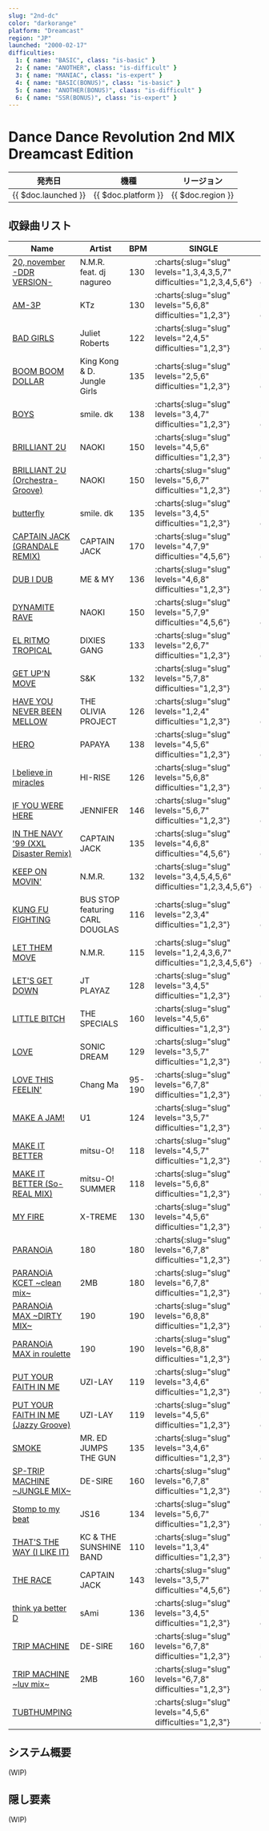 ```yaml
---
slug: "2nd-dc"
color: "darkorange"
platform: "Dreamcast"
region: "JP"
launched: "2000-02-17"
difficulties:
  1: { name: "BASIC", class: "is-basic" }
  2: { name: "ANOTHER", class: "is-difficult" }
  3: { name: "MANIAC", class: "is-expert" }
  4: { name: "BASIC(BONUS)", class: "is-basic" }
  5: { name: "ANOTHER(BONUS)", class: "is-difficult" }
  6: { name: "SSR(BONUS)", class: "is-expert" }
---
```


# Dance Dance Revolution 2nd MIX Dreamcast Edition

|発売日|機種|リージョン|
|------|----|---------|
|{{ $doc.launched }}|{{ $doc.platform }}|{{ $doc.region }}|

## 収録曲リスト

|Name|Artist|BPM|SINGLE|DOUBLE|COUPLE|STEP BATTLE|
|----|------|---|------|------|------|-----------|
|[20, november -DDR VERSION-](/songs/20-november-ddr)|N.M.R. feat. dj nagureo|130|:charts{:slug="slug" levels="1,3,4,3,5,7" difficulties="1,2,3,4,5,6"}|:charts{:slug="slug" levels="2,4,3,5,7" difficulties="1,2,4,5,6"}|:charts{:slug="slug" levels="1,3,4" difficulties="1,2,3"}|:charts{:slug="slug" levels="?,?,?" difficulties="1,2,3"}|
|[AM-3P](/songs/am-3p)|KTz|130|:charts{:slug="slug" levels="5,6,8" difficulties="1,2,3"}|:charts{:slug="slug" levels="5,6" difficulties="1,2"}|:charts{:slug="slug" levels="5,6,8" difficulties="1,2,3"}||
|[BAD GIRLS](/songs/bad-girls)|Juliet Roberts|122|:charts{:slug="slug" levels="2,4,5" difficulties="1,2,3"}|:charts{:slug="slug" levels="3,4" difficulties="1,2"}|:charts{:slug="slug" levels="2,4,5" difficulties="1,2,3"}||
|[BOOM BOOM DOLLAR](/songs/boom-boom-dollar)|King Kong & D. Jungle Girls|135|:charts{:slug="slug" levels="2,5,6" difficulties="1,2,3"}|:charts{:slug="slug" levels="3,5" difficulties="1,2"}|:charts{:slug="slug" levels="2,5,6" difficulties="1,2,3"}||
|[BOYS](/songs/boys-smiledk)|smile. dk|138|:charts{:slug="slug" levels="3,4,7" difficulties="1,2,3"}|:charts{:slug="slug" levels="4,5" difficulties="1,2"}|:charts{:slug="slug" levels="3,4,7" difficulties="1,2,3"}||
|[BRILLIANT 2U](/songs/brilliant-2u)|NAOKI|150|:charts{:slug="slug" levels="4,5,6" difficulties="1,2,3"}|:charts{:slug="slug" levels="4,5" difficulties="1,2"}|:charts{:slug="slug" levels="4,5,6" difficulties="1,2,3"}||
|[BRILLIANT 2U (Orchestra-Groove)](/songs/brilliant-2u-orchestra-groove)|NAOKI|150|:charts{:slug="slug" levels="5,6,7" difficulties="1,2,3"}|:charts{:slug="slug" levels="4,5" difficulties="1,2"}|:charts{:slug="slug" levels="5,6,7" difficulties="1,2,3"}||
|[butterfly](/songs/butterfly)|smile. dk|135|:charts{:slug="slug" levels="3,4,5" difficulties="1,2,3"}|:charts{:slug="slug" levels="4,5" difficulties="1,2"}|:charts{:slug="slug" levels="3,4,5" difficulties="1,2,3"}|
|[CAPTAIN JACK (GRANDALE REMIX)](/songs/captain-jack)|CAPTAIN JACK|170|:charts{:slug="slug" levels="4,7,9" difficulties="4,5,6"}|:charts{:slug="slug" levels="5,7,9" difficulties="4,5,6"}|||
|[DUB I DUB](/songs/dub-i-dub)|ME & MY|136|:charts{:slug="slug" levels="4,6,8" difficulties="1,2,3"}|:charts{:slug="slug" levels="5,7" difficulties="1,2"}|:charts{:slug="slug" levels="4,6,8" difficulties="1,2,3"}||
|[DYNAMITE RAVE](/songs/dynamite-rave)|NAOKI|150|:charts{:slug="slug" levels="5,7,9" difficulties="4,5,6"}|:charts{:slug="slug" levels="5,6,8" difficulties="4,5,6"}|||
|[EL RITMO TROPICAL](/songs/el-ritmo-tropical)|DIXIES GANG|133|:charts{:slug="slug" levels="2,6,7" difficulties="1,2,3"}|:charts{:slug="slug" levels="4,5" difficulties="1,2"}|:charts{:slug="slug" levels="2,6,7" difficulties="1,2,3"}||
|[GET UP'N MOVE](/songs/get-up-n-move)|S&K|132|:charts{:slug="slug" levels="5,7,8" difficulties="1,2,3"}|:charts{:slug="slug" levels="6,7" difficulties="1,2"}|:charts{:slug="slug" levels="5,7,8" difficulties="1,2,3"}||
|[HAVE YOU NEVER BEEN MELLOW](/songs/have-you-never-been-mellow)|THE OLIVIA PROJECT|126|:charts{:slug="slug" levels="1,2,4" difficulties="1,2,3"}|:charts{:slug="slug" levels="2,3" difficulties="1,2"}|:charts{:slug="slug" levels="1,2,4" difficulties="1,2,3"}|
|[HERO](/songs/hero)|PAPAYA|138|:charts{:slug="slug" levels="4,5,6" difficulties="1,2,3"}|:charts{:slug="slug" levels="5,6" difficulties="1,2"}|:charts{:slug="slug" levels="4,5,6" difficulties="1,2,3"}||
|[I believe in miracles](/songs/i-believe-in-miracles)|HI-RISE|126|:charts{:slug="slug" levels="5,6,8" difficulties="1,2,3"}|:charts{:slug="slug" levels="6,7" difficulties="1,2"}|:charts{:slug="slug" levels="5,6,8" difficulties="1,2,3"}||
|[IF YOU WERE HERE](/songs/if-you-were-here)|JENNIFER|146|:charts{:slug="slug" levels="5,6,7" difficulties="1,2,3"}|:charts{:slug="slug" levels="6,7" difficulties="1,2"}|:charts{:slug="slug" levels="5,6,7" difficulties="1,2,3"}||
|[IN THE NAVY '99 (XXL Disaster Remix)](/songs/in-the-navy)|CAPTAIN JACK|135|:charts{:slug="slug" levels="4,6,8" difficulties="4,5,6"}|:charts{:slug="slug" levels="4,5,8" difficulties="4,5,6"}|||
|[KEEP ON MOVIN'](/songs/keep-on-movin)|N.M.R.|132|:charts{:slug="slug" levels="3,4,5,4,5,6" difficulties="1,2,3,4,5,6"}|:charts{:slug="slug" levels="3,4,4,6,7" difficulties="1,2,4,5,6"}|:charts{:slug="slug" levels="3,4,5" difficulties="1,2,3"}|:charts{:slug="slug" levels="?,?,?" difficulties="1,2,3"}|
|[KUNG FU FIGHTING](/songs/kung-fu-fighting)|BUS STOP featuring CARL DOUGLAS|116|:charts{:slug="slug" levels="2,3,4" difficulties="1,2,3"}|:charts{:slug="slug" levels="3,4" difficulties="1,2"}|:charts{:slug="slug" levels="2,3,4" difficulties="1,2,3"}|
|[LET THEM MOVE](/songs/let-them-move)|N.M.R.|115|:charts{:slug="slug" levels="1,2,4,3,6,7" difficulties="1,2,3,4,5,6"}|:charts{:slug="slug" levels="2,3,3,6,7" difficulties="1,2,4,5,6"}|:charts{:slug="slug" levels="1,2,4" difficulties="1,2,3"}|:charts{:slug="slug" levels="?,?,?" difficulties="1,2,3"}|
|[LET'S GET DOWN](/songs/lets-get-down)|JT PLAYAZ|128|:charts{:slug="slug" levels="3,4,5" difficulties="1,2,3"}|:charts{:slug="slug" levels="4,5" difficulties="1,2"}|:charts{:slug="slug" levels="3,4,5" difficulties="1,2,3"}|
|[LITTLE BITCH](/songs/little-bitch)|THE SPECIALS|160|:charts{:slug="slug" levels="4,5,6" difficulties="1,2,3"}|:charts{:slug="slug" levels="5,6" difficulties="1,2"}|:charts{:slug="slug" levels="4,5,6" difficulties="1,2,3"}|
|[LOVE](/songs/love)|SONIC DREAM|129|:charts{:slug="slug" levels="3,5,7" difficulties="1,2,3"}|:charts{:slug="slug" levels="3,5" difficulties="1,2"}|:charts{:slug="slug" levels="3,5,7" difficulties="1,2,3"}||
|[LOVE THIS FEELIN'](/songs/love-this-feelin)|Chang Ma|95-190|:charts{:slug="slug" levels="6,7,8" difficulties="1,2,3"}|:charts{:slug="slug" levels="7,8" difficulties="1,2"}|:charts{:slug="slug" levels="6,7,8" difficulties="1,2,3"}||
|[MAKE A JAM!](/songs/make-a-jam)|U1|124|:charts{:slug="slug" levels="3,5,7" difficulties="1,2,3"}|:charts{:slug="slug" levels="4,5" difficulties="1,2"}|:charts{:slug="slug" levels="3,5,7" difficulties="1,2,3"}|
|[MAKE IT BETTER](/songs/make-it-better)|mitsu-O!|118|:charts{:slug="slug" levels="4,5,7" difficulties="1,2,3"}|:charts{:slug="slug" levels="5,7" difficulties="1,2"}|:charts{:slug="slug" levels="4,5,7" difficulties="1,2,3"}|
|[MAKE IT BETTER (So-REAL MIX)](/songs/make-it-better-so-real)|mitsu-O! SUMMER|118|:charts{:slug="slug" levels="5,6,8" difficulties="1,2,3"}|:charts{:slug="slug" levels="5,7" difficulties="1,2"}|:charts{:slug="slug" levels="5,6,8" difficulties="1,2,3"}|
|[MY FIRE](/songs/my-fire)|X-TREME|130|:charts{:slug="slug" levels="4,5,6" difficulties="1,2,3"}|:charts{:slug="slug" levels="4,5" difficulties="1,2"}|:charts{:slug="slug" levels="4,5,6" difficulties="1,2,3"}|
|[PARANOiA](/songs/paranoia)|180|180|:charts{:slug="slug" levels="6,7,8" difficulties="1,2,3"}|:charts{:slug="slug" levels="7,8" difficulties="1,2"}|:charts{:slug="slug" levels="6,7,8" difficulties="1,2,3"}|
|[PARANOiA KCET \~clean mix\~](/songs/paranoia-kcet)|2MB|180|:charts{:slug="slug" levels="6,7,8" difficulties="1,2,3"}|:charts{:slug="slug" levels="7,8" difficulties="1,2"}|:charts{:slug="slug" levels="6,7,8" difficulties="1,2,3"}|
|[PARANOiA MAX \~DIRTY MIX\~](/songs/paranoia-max)|190|190|:charts{:slug="slug" levels="6,8,8" difficulties="1,2,3"}|:charts{:slug="slug" levels="7,8" difficulties="1,2"}|:charts{:slug="slug" levels="6,8,8" difficulties="1,2,3"}|
|[PARANOiA MAX in roulette](/songs/paranoia-max)|190|190|:charts{:slug="slug" levels="6,8,8" difficulties="1,2,3"}|:charts{:slug="slug" levels="7,8" difficulties="1,2"}|:charts{:slug="slug" levels="6,8,8" difficulties="1,2,3"}|
|[PUT YOUR FAITH IN ME](/songs/put-your-faith-in-me)|UZI-LAY|119|:charts{:slug="slug" levels="3,4,6" difficulties="1,2,3"}|:charts{:slug="slug" levels="4,5" difficulties="1,2"}|:charts{:slug="slug" levels="3,4,6" difficulties="1,2,3"}||
|[PUT YOUR FAITH IN ME (Jazzy Groove)](/songs/put-your-faith-in-me-jazzy-groove)|UZI-LAY|119|:charts{:slug="slug" levels="4,5,6" difficulties="1,2,3"}|:charts{:slug="slug" levels="5,6" difficulties="1,2"}|:charts{:slug="slug" levels="4,5,6" difficulties="1,2,3"}||
|[SMOKE](/songs/smoke)|MR. ED JUMPS THE GUN|135|:charts{:slug="slug" levels="3,4,6" difficulties="1,2,3"}|:charts{:slug="slug" levels="4,5" difficulties="1,2"}|:charts{:slug="slug" levels="3,4,6" difficulties="1,2,3"}||
|[SP-TRIP MACHINE \~JUNGLE MIX\~](/songs/sp-trip-machine)|DE-SIRE|160|:charts{:slug="slug" levels="6,7,8" difficulties="1,2,3"}|:charts{:slug="slug" levels="7,8" difficulties="1,2"}|:charts{:slug="slug" levels="6,7,8" difficulties="1,2,3"}||
|[Stomp to my beat](/songs/stomp-to-my-beat)|JS16|134|:charts{:slug="slug" levels="5,6,7" difficulties="1,2,3"}|:charts{:slug="slug" levels="5,6" difficulties="1,2"}|:charts{:slug="slug" levels="5,6,7" difficulties="1,2,3"}||
|[THAT'S THE WAY (I LIKE IT)](/songs/thats-the-way)|KC & THE SUNSHINE BAND|110|:charts{:slug="slug" levels="1,3,4" difficulties="1,2,3"}|:charts{:slug="slug" levels="2,4" difficulties="1,2"}|:charts{:slug="slug" levels="1,3,4" difficulties="1,2,3"}|
|[THE RACE](/songs/the-race)|CAPTAIN JACK|143|:charts{:slug="slug" levels="3,5,7" difficulties="4,5,6"}|:charts{:slug="slug" levels="4,6,7" difficulties="4,5,6"}|||
|[think ya better D](/songs/think-ya-better-d)|sAmi|136|:charts{:slug="slug" levels="3,4,5" difficulties="1,2,3"}|:charts{:slug="slug" levels="3,4" difficulties="1,2"}|:charts{:slug="slug" levels="3,4,5" difficulties="1,2,3"}||
|[TRIP MACHINE](/songs/trip-machine)|DE-SIRE|160|:charts{:slug="slug" levels="6,7,8" difficulties="1,2,3"}|:charts{:slug="slug" levels="7,8" difficulties="1,2"}|:charts{:slug="slug" levels="6,7,8" difficulties="1,2,3"}|
|[TRIP MACHINE \~luv mix\~](/songs/trip-machine-luv)|2MB|160|:charts{:slug="slug" levels="6,7,8" difficulties="1,2,3"}|:charts{:slug="slug" levels="7,8" difficulties="1,2"}|:charts{:slug="slug" levels="6,7,8" difficulties="1,2,3"}||
|[TUBTHUMPING](/songs/tubthumping)|||:charts{:slug="slug" levels="4,5,6" difficulties="1,2,3"}|:charts{:slug="slug" levels="4,6" difficulties="1,2"}|:charts{:slug="slug" levels="4,5,6" difficulties="1,2,3"}||

## システム概要

(WIP)

## 隠し要素

(WIP)

